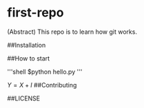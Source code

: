 # first-repo

(Abstract) This repo is to learn how git works.

##Installation

##How to start

'''shell
$python hello.py
'''

$Y=X+I$
##Contributing

##LICENSE
